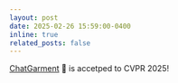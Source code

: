 ```yaml
---
layout: post
date: 2025-02-26 15:59:00-0400
inline: true
related_posts: false
---
```

[ChatGarment](https://chatgarment.github.io/) 🧣 is accetped to CVPR 2025!
